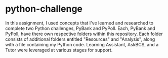 # python-challenge
In this assignment, I used concepts that I've learned and researched to complete two Python challenges, PyBank and PyPoll.
Each, PyBank and PyPoll, have there own respective folders within this repository.  Each folder consists of additional folders entitled "Resources" and "Analysis", along with a file containing my Python code.
Learning Assistant, AskBCS, and a Tutor were leveraged at various stages for support.
